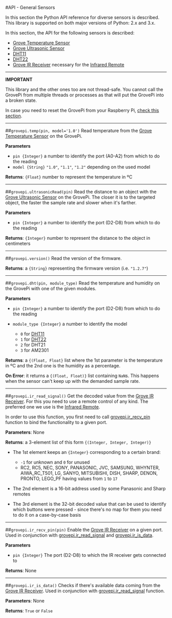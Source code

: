 #API - General Sensors

In this section the Python API reference for diverse sensors is described. This library is supported on both major versions
of Python: 2.x and 3.x.

In this section, the API for the following sensors is described:

- [Grove Temperature Sensor](http://wiki.seeedstudio.com/Grove-Temperature_Sensor_V1.2/)
- [Grove Ultrasonic Sensor](https://www.seeedstudio.com/Grove-Ultrasonic-Ranger-p-960.html)
- [DHT11](http://wiki.seeedstudio.com/Grove-TemperatureAndHumidity_Sensor/)
- [DHT22](http://wiki.seeedstudio.com/Grove-Temperature_and_Humidity_Sensor_Pro/)
- [Grove IR Receiver](https://www.seeedstudio.com/Grove-Infrared-Receiver-p-994.html) necessary for the [Infrared Remote](https://www.dexterindustries.com/shop/infrared-remote/)

---
**IMPORTANT**

This library and the other ones too are not thread-safe. You cannot call the GrovePi from multiple threads or processes
as that will put the GrovePi into a broken state.

In case you need to reset the GrovePi from your Raspberry Pi, [check this section](../fw/#resetting-the-grovepi).

---

##`grovepi.temp(pin, model='1.0')`
Read temperature from the [Grove Temperature Sensor](http://wiki.seeedstudio.com/Grove-Temperature_Sensor_V1.2/) on the GrovePi.

**Parameters**

- `pin {Integer}` a number to identify the port (A0-A2) from which to do the reading
- `model {String}` `"1.0"`, `"1.1"`, `"1.2"` depending on the used model

**Returns**: `{Float}` number to represent the temperature in ºC

---

##`grovepi.ultrasonicRead(pin)`
Read the distance to an object with the [Grove Ultrasonic Sensor](https://www.seeedstudio.com/Grove-Ultrasonic-Ranger-p-960.html) on the GrovePi.
The closer it is to the targeted object, the faster the sample rate and slower when it's farther.

**Parameters**

- `pin {Integer}` a number to identify the port (D2-D8) from which to do the reading

**Returns**: `{Integer}` number to represent the distance to the object in centimeters

---

##`grovepi.version()`
Read the version of the firmware.

**Returns**: a `{String}` representing the firmware version (i.e. `"1.2.7"`)

---

##`grovepi.dht(pin, module_type)`
Read the temperature and humidity on the GrovePi with one of the given modules.

**Parameters**

- `pin {Integer}` a number to identify the port (D2-D8) from which to do the reading
- `module_type {Integer}` a number to identify the model

    - `0` for [DHT11](http://wiki.seeedstudio.com/Grove-TemperatureAndHumidity_Sensor/)
    - `1` for [DHT22](http://wiki.seeedstudio.com/Grove-Temperature_and_Humidity_Sensor_Pro/)
    - `2` for DHT21
    - `3` for AM2301

**Returns**: a `{(Float, Float}` list where the 1st parameter is the temperature in ºC and the 2nd one is the humidity as a percentage.

**On Error**: it returns a `{(Float, Float)}` list containing `NaN`s. This happens when the sensor can't keep up with the demanded sample rate.

---

##`grovepi.ir_read_signal()`
Get the decoded value from the [Grove IR Receiver](https://www.seeedstudio.com/Grove-Infrared-Receiver-p-994.html). For this you need to use a remote control of any kind. The preferred one we use is the [Infrared Remote](https://www.dexterindustries.com/shop/infrared-remote/).

In order to use this function, you first need to call [grovepi.ir_recv_pin](#grovepiir_recv_pinpin) function to bind the functionality to a given port.

**Parameters**: None

**Returns**: a 3-element list of this form `{(Integer, Integer, Integer)}`

- The 1st element keeps an `{Integer}` corresponding to a certain brand:

    - `-1` for unknown and `0` for unused
    - RC2, RC5, NEC, SONY, PANASONIC, JVC, SAMSUNG, WHYNTER, AIWA_RC_T501, LG, SANYO, MITSUBISHI, DISH, SHARP, DENON, PRONTO, LEGO_PF having values from `1` to `17`

- The 2nd element is a 16-bit address used by some Panasonic and Sharp remotes
- The 3rd element is the 32-bit decoded value that can be used to identify which buttons were pressed - since there's no map for them you need to do it on a case-by-case basis

---

##`grovepi.ir_recv_pin(pin)`
Enable the [Grove IR Receiver](https://www.seeedstudio.com/Grove-Infrared-Receiver-p-994.html) on a given port. Used in conjunction with [grovepi.ir_read_signal](#grovepiir_read_signal) and [grovepi.ir_is_data](#grovepiir_is_data).

**Parameters**

- `pin {Integer}` The port (D2-D8) to which the IR receiver gets connected to

**Returns**: None

---

##`grovepi.ir_is_data()`
Checks if there's available data coming from the [Grove IR Receiver](https://www.seeedstudio.com/Grove-Infrared-Receiver-p-994.html). Used in conjunction with [grovepi.ir_read_signal](#grovepiir_read_signal) function.

**Parameters**: None

**Returns**: `True` or `False`
